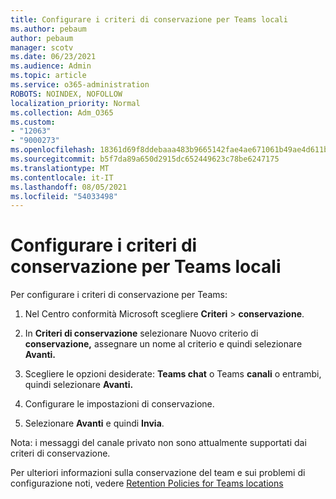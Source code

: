```yaml
---
title: Configurare i criteri di conservazione per Teams locali
ms.author: pebaum
author: pebaum
manager: scotv
ms.date: 06/23/2021
ms.audience: Admin
ms.topic: article
ms.service: o365-administration
ROBOTS: NOINDEX, NOFOLLOW
localization_priority: Normal
ms.collection: Adm_O365
ms.custom:
- "12063"
- "9000273"
ms.openlocfilehash: 18361d69f8ddebaaa483b9665142fae4ae671061b49ae4d611bb5e85c7cb2d82
ms.sourcegitcommit: b5f7da89a650d2915dc652449623c78be6247175
ms.translationtype: MT
ms.contentlocale: it-IT
ms.lasthandoff: 08/05/2021
ms.locfileid: "54033498"
---
```

# <a name="configure-retention-policies-for-teams-locations"></a>Configurare i criteri di conservazione per Teams locali

Per configurare i criteri di conservazione per Teams:

1. Nel Centro conformità Microsoft scegliere **Criteri**  >  **conservazione**.

1. In **Criteri di conservazione** selezionare Nuovo criterio di **conservazione,** assegnare un nome al criterio e quindi selezionare **Avanti.**

1. Scegliere le opzioni desiderate: **Teams chat** o Teams **canali** o entrambi, quindi selezionare **Avanti.**

1. Configurare le impostazioni di conservazione. 

1. Selezionare **Avanti** e quindi **Invia**.

Nota: i messaggi del canale privato non sono attualmente supportati dai criteri di conservazione.

Per ulteriori informazioni sulla conservazione del team e sui problemi di configurazione noti, vedere [Retention Policies for Teams locations](/microsoft-365/compliance/create-retention-policies#retention-policy-for-teams-locations)

